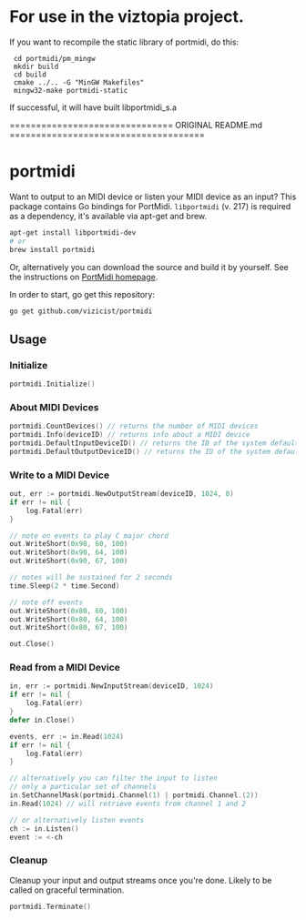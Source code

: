 # For use in the viztopia project.

If you want to recompile the static library of portmidi, do this:

     cd portmidi/pm_mingw
     mkdir build
     cd build
     cmake ../.. -G "MinGW Makefiles"
     mingw32-make portmidi-static

If successful, it will have built libportmidi_s.a

=============================== ORIGINAL README.md =====================================
# portmidi
Want to output to an MIDI device or listen your MIDI device as an input? This
package contains Go bindings for PortMidi. `libportmidi` (v. 217) is required as a dependency, it's available via apt-get and brew.

~~~ sh
apt-get install libportmidi-dev
# or
brew install portmidi
~~~

Or, alternatively you can download the source and build it by yourself. See
the instructions on [PortMidi homepage](http://portmedia.sourceforge.net/portmidi/).

In order to start, go get this repository:
~~~ sh
go get github.com/vizicist/portmidi
~~~

## Usage

### Initialize
~~~ go
portmidi.Initialize()
~~~

### About MIDI Devices

~~~ go
portmidi.CountDevices() // returns the number of MIDI devices
portmidi.Info(deviceID) // returns info about a MIDI device
portmidi.DefaultInputDeviceID() // returns the ID of the system default input
portmidi.DefaultOutputDeviceID() // returns the ID of the system default output
~~~

### Write to a MIDI Device

~~~ go
out, err := portmidi.NewOutputStream(deviceID, 1024, 0)
if err != nil {
    log.Fatal(err)
}

// note on events to play C major chord
out.WriteShort(0x90, 60, 100)
out.WriteShort(0x90, 64, 100)
out.WriteShort(0x90, 67, 100)

// notes will be sustained for 2 seconds
time.Sleep(2 * time.Second)

// note off events
out.WriteShort(0x80, 60, 100)
out.WriteShort(0x80, 64, 100)
out.WriteShort(0x80, 67, 100)

out.Close()
~~~

### Read from a MIDI Device
~~~ go
in, err := portmidi.NewInputStream(deviceID, 1024)
if err != nil {
    log.Fatal(err)
}
defer in.Close()

events, err := in.Read(1024)
if err != nil {
    log.Fatal(err)
}

// alternatively you can filter the input to listen
// only a particular set of channels
in.SetChannelMask(portmidi.Channel(1) | portmidi.Channel.(2))
in.Read(1024) // will retrieve events from channel 1 and 2

// or alternatively listen events
ch := in.Listen()
event := <-ch
~~~

### Cleanup
Cleanup your input and output streams once you're done. Likely to be called on graceful termination.
~~~ go
portmidi.Terminate()
~~~
